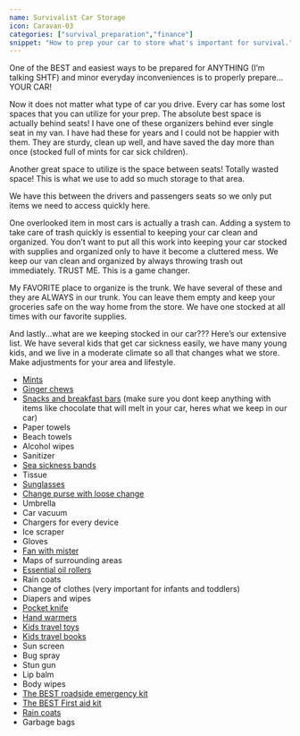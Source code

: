 ```yaml
---
name: Survivalist Car Storage
icon: Caravan-03
categories: ["survival_preparation","finance"]
snippet: "How to prep your car to store what's important for survival."
---
```

<script>
  import AmazonComponent from '$lib/amazon.svelte'
</script>
One of the BEST and easiest ways to be prepared for ANYTHING (I’m talking SHTF) and minor everyday inconveniences is to properly prepare\.\.\. YOUR CAR!

Now it does not matter what type of car you drive. Every car has some lost spaces that you can utilize for your prep. The absolute best space is actually behind seats! I have one of these organizers behind ever single seat in my van. I have had these for years and I could not be happier with them. They are sturdy, clean up well, and have saved the day more than once (stocked full of mints for car sick children).

<AmazonComponent title="Car Backseat Organizer" company="Reserwa" href="https://amzn.to/3qMQWSn" src="https://m.media-amazon.com/images/I/710IIu6OFpL._AC_SL1500_.jpg"/>

Another great space to utilize is the space between seats! Totally wasted space! This is what we use to add so much storage to that area. 

<AmazonComponent title="Car Net Organizer" company="DFDM National" href="https://amzn.to/3wPtVlq" src="https://m.media-amazon.com/images/I/917lz6BqxYL._AC_SL1500_.jpg"/>

We have this between the drivers and passengers seats so we only put items we need to access quickly here.

One overlooked item in most cars is actually a trash can. Adding a system to take care of trash quickly is essential to keeping your car clean and organized. You don’t want to put all this work into keeping your car stocked with supplies and organized only to have it become a cluttered mess. We keep our van clean and organized by always throwing trash out immediately. TRUST ME. This is a game changer.

<AmazonComponent title="Car Trash Can with Lid and Storage Pockets" company="HOTOR" href="https://amzn.to/386ZRHH" src="https://m.media-amazon.com/images/I/81amlUGJ+3L._AC_SL1500_.jpg"/>

My FAVORITE place to organize is the trunk. We have several of these and they are ALWAYS in our trunk. You can leave them empty and keep your groceries safe on the way home from the store. We have one stocked at all times with our favorite supplies.

<AmazonComponent title="Waterproof Trunk Organizer" company="Farasla" href="https://amzn.to/3iM1M6y" src="https://m.media-amazon.com/images/I/717pXvAGQ7L._AC_SL1500_.jpg"/>

And lastly\.\.\.what are we keeping stocked in our car??? Here’s our extensive list. We have several kids that get car sickness easily, we have many young kids, and we live in a moderate climate so all that changes what we store. Make adjustments for your area and lifestyle.

*   <a href="https://amzn.to/3DoaiSR" target="_blank">Mints</a>
*   <a href="https://amzn.to/3wK4bXO" target="_blank">Ginger chews</a>
*   <a href="https://amzn.to/3iItDoq" target="_blank">Snacks and breakfast bars</a> (make sure you dont keep anything with items like chocolate that will melt in your car, heres what we keep in our car)
*   Paper towels
*   Beach towels
*   Alcohol wipes
*   Sanitizer
*   <a href="https://amzn.to/3iItUaW" target="_blank">Sea sickness bands</a>
*   Tissue
*   <a href="https://amzn.to/3NvWme6" target="_blank">Sunglasses</a>
*   <a href="https://amzn.to/3wLLSBo" target="_blank">Change purse with loose change</a>
*   Umbrella
*   Car vacuum
*   Chargers for every device
*   Ice scraper
*   Gloves
*   <a href="https://amzn.to/385GxdX" target="_blank">Fan with mister</a>
*   Maps of surrounding areas
*   <a href="https://amzn.to/3NvHegU" target="_blank">Essential oil rollers</a>
*   Rain coats
*   Change of clothes (very important for infants and toddlers)
*   Diapers and wipes
*   <a href="https://amzn.to/3Dm6e5y" target="_blank">Pocket knife</a>
*   <a href="https://amzn.to/36C6tO1" target="_blank">Hand warmers</a>
*   <a href="https://amzn.to/3NwQy4k" target="_blank">Kids travel toys</a>
*   <a href="https://amzn.to/3uDxUip" target="_blank">Kids travel books</a>
*   Sun screen
*   Bug spray
*   Stun gun
*   Lip balm
*   Body wipes
*   <a href="https://amzn.to/3iPFAbX" target="_blank">The BEST roadside emergency kit</a>
*   <a href="https://amzn.to/3IKKcdL" target="_blank">The BEST First aid kit</a>
*   <a href="https://amzn.to/3wMVufj" target="_blank">Rain coats</a>
*   Garbage bags